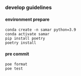 ### develop guidelines
#### environment prepare
```
conda create -n samar python=3.9
conda activate samar
pip install poetry
poetry install
```
#### pre commit
```
poe format
poe test
```
